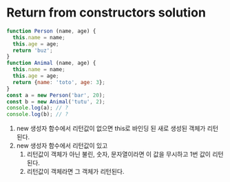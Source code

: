# Return from constructors solution

```js
function Person (name, age) {
  this.name = name;
  this.age = age;
  return 'buz';
}   
function Animal (name, age) {
  this.name = name;
  this.age = age;
  return {name: 'toto', age: 3};
}
const a = new Person('bar', 20);
const b = new Animal('tutu', 2);
console.log(a); // ?
console.log(b); // ?
```

1. new 생성자 함수에서 리턴값이 없으면 this로 바인딩 된 새로 생성된 객체가 리턴된다.
2. new 생성자 함수에서 리턴값이 있고
   1. 리턴값이 객체가 아닌 불린, 숫자, 문자열이라면 이 값을 무시하고 1번 값이 리턴된다.
   2. 리턴값이 객체라면 그 객체가 리턴된다.

